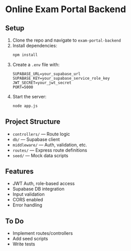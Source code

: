 # Online Exam Portal Backend

## Setup

1. Clone the repo and navigate to `exam-portal-backend`
2. Install dependencies:
   ```bash
   npm install
   ```
3. Create a `.env` file with:
   ```env
   SUPABASE_URL=your_supabase_url
   SUPABASE_KEY=your_supabase_service_role_key
   JWT_SECRET=your_jwt_secret
   PORT=5000
   ```
4. Start the server:
   ```bash
   node app.js
   ```

## Project Structure
- `controllers/` — Route logic
- `db/` — Supabase client
- `middleware/` — Auth, validation, etc.
- `routes/` — Express route definitions
- `seed/` — Mock data scripts

## Features
- JWT Auth, role-based access
- Supabase DB integration
- Input validation
- CORS enabled
- Error handling

## To Do
- Implement routes/controllers
- Add seed scripts
- Write tests 